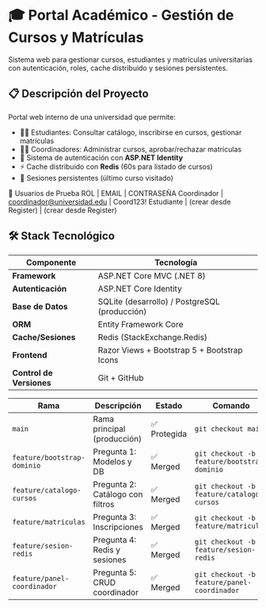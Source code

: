 # 🎓 Portal Académico - Gestión de Cursos y Matrículas
Sistema web para gestionar cursos, estudiantes y matrículas universitarias con autenticación, roles, cache distribuido y sesiones persistentes.


## 📋 Descripción del Proyecto
Portal web interno de una universidad que permite:
- 👨‍🎓 Estudiantes: Consultar catálogo, inscribirse en cursos, gestionar matrículas
- 👨‍💼 Coordinadores: Administrar cursos, aprobar/rechazar matrículas
- 🔐 Sistema de autenticación con **ASP.NET Identity**
- ⚡ Cache distribuido con **Redis** (60s para listado de cursos)
- 💾 Sesiones persistentes (último curso visitado)


👥 Usuarios de Prueba
ROL		      | EMAIL			                  	 | CONTRASEÑA
Coordinador	| coordinador@universidad.edu	   | Coord123!
Estudiante	| (crear desde Register)	       | (crear desde Register)


## 🛠️ Stack Tecnológico
| Componente                 | Tecnología                                    |
|----------------------------|-----------------------------------------------|
| **Framework**              | ASP.NET Core MVC (.NET 8)                     |
| **Autenticación**          | ASP.NET Core Identity                         |
| **Base de Datos**          | SQLite (desarrollo) / PostgreSQL (producción) |
| **ORM**                    | Entity Framework Core                         |
| **Cache/Sesiones**         | Redis (StackExchange.Redis)                   |
| **Frontend**               | Razor Views + Bootstrap 5 + Bootstrap Icons   |
| **Control de Versiones**   | Git + GitHub                                  |


| Rama | Descripción | Estado | Comando |
|------|-------------|--------|---------|
| `main`                       | Rama principal (producción)       | ✅ Protegida | `git checkout main`                      |
| `feature/bootstrap-dominio`  | Pregunta 1: Modelos y DB          | ✅ Merged | `git checkout -b feature/bootstrap-dominio` |
| `feature/catalogo-cursos`    | Pregunta 2: Catálogo con filtros  | ✅ Merged | `git checkout -b feature/catalogo-cursos`   |
| `feature/matriculas`         | Pregunta 3: Inscripciones         | ✅ Merged | `git checkout -b feature/matriculas`        |
| `feature/sesion-redis`       | Pregunta 4: Redis y sesiones      | ✅ Merged | `git checkout -b feature/sesion-redis`      |
| `feature/panel-coordinador`  | Pregunta 5: CRUD coordinador      | ✅ Merged | `git checkout -b feature/panel-coordinador` |
